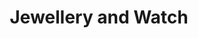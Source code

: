 ---
title: Jewellery and Watch
position: 3
location: NEC Birmingham
period: 5–9 February 2017
link: http://www.jewelleryandwatchbirmingham.com
image: "/uploads/jewellery-and-watch.jpg"
has-content:
---